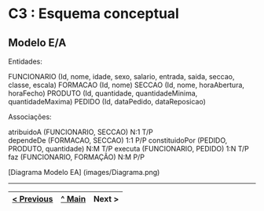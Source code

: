 # C3 : Esquema conceptual

## Modelo E/A
Entidades:

FUNCIONARIO (Id, nome, idade, sexo, salario, entrada, saida, seccao, classe, escala)
FORMACAO (Id, nome)
SECCAO (Id, nome, horaAbertura, horaFecho)
PRODUTO (Id, quantidade, quantidadeMinima, quantidadeMaxima)
PEDIDO (Id, dataPedido, dataReposicao)

Associações:

atribuidoA (FUNCIONARIO, SECCAO)   N:1   T/P                       
dependeDe (FORMACAO, SECCAO)   1:1   P/P
constituidoPor (PEDIDO, PRODUTO, quantidade)   N:M   T/P
executa (FUNCIONARIO, PEDIDO)   1:N   T/P
faz (FUNCIONARIO, FORMAÇÃO)   N:M   P/P


[Diagrama Modelo EA] (images/Diagrama.png)


---
[< Previous](rei02.md) | [^ Main](https://github.com/TCM-SIBD05/TCM-SIBD05) | Next >
:--- | :---: | ---: 
